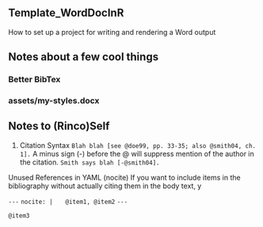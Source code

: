## Template_WordDocInR
How to set up a project for writing and rendering a Word output


## Notes about a few cool things 

### **Better BibTex**


### **assets/my-styles.docx**


### 



## Notes to (Rinco)Self 

1) Citation Syntax
`Blah blah [see @doe99, pp. 33-35; also @smith04, ch. 1].`
A minus sign (-) before the @ will suppress mention of the author in the citation. 
`Smith says blah [-@smith04].`

Unused References in YAML (nocite)
If you want to include items in the bibliography without actually citing them in the body text, y 


`---`
`nocite: | `
`  @item1, @item2`
`---`

`@item3`